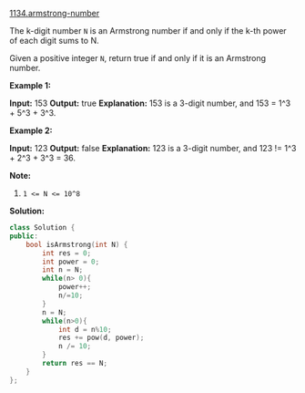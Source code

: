 [1134.armstrong-number](https://leetcode.com/problems/armstrong-number/)  

The k-digit number `N` is an Armstrong number if and only if the k-th power of each digit sums to N.

Given a positive integer `N`, return true if and only if it is an Armstrong number.

**Example 1:**

**Input:** 153
**Output:** true
**Explanation:** 
153 is a 3-digit number, and 153 = 1^3 + 5^3 + 3^3.

**Example 2:**

**Input:** 123
**Output:** false
**Explanation:** 
123 is a 3-digit number, and 123 != 1^3 + 2^3 + 3^3 = 36.

**Note:**

1.  `1 <= N <= 10^8`  



**Solution:**  

```cpp
class Solution {
public:
    bool isArmstrong(int N) {
        int res = 0;
        int power = 0;
        int n = N;
        while(n> 0){
            power++;
            n/=10;
        }
        n = N;
        while(n>0){
            int d = n%10;
            res += pow(d, power);
            n /= 10;
        }
        return res == N;
    }
};
```
      